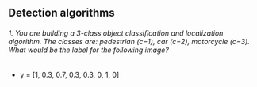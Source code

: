 ## Detection algorithms

###### 1. You are building a 3-class object classification and localization algorithm. The classes are: pedestrian (c=1), car (c=2), motorcycle (c=3). What would be the label for the following image? 
- y = [1, 0.3, 0.7, 0.3, 0.3, 0, 1, 0]
